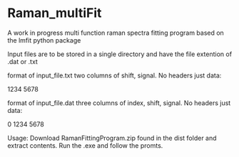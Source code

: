 # Raman_multiFit
A work in progress multi function raman spectra fitting program based on the lmfit python package

Input files are to be stored in a single directory and have the file extention of .dat or .txt

format of input_file.txt two columns of shift, signal. No headers just data:

1234  5678

format of input_file.dat three columns of index, shift, signal. No headers just data:

0 1234 5678

Usage:
Download RamanFittingProgram.zip found in the dist folder and extract contents. Run the .exe and follow the promts.
